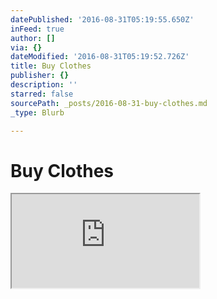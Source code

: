 ```yaml
---
datePublished: '2016-08-31T05:19:55.650Z'
inFeed: true
author: []
via: {}
dateModified: '2016-08-31T05:19:52.726Z'
title: Buy Clothes
publisher: {}
description: ''
starred: false
sourcePath: _posts/2016-08-31-buy-clothes.md
_type: Blurb

---
```

# Buy Clothes

<iframe src="https://the-grid.github.io/ed-userhtml/?g=eJx9U11r2zAUfc-vEHpJ-9CoaRhNO9uwjsAGZX3IRhkUzLUkx2pky0jXzTz64yf5IyFJmR6Mdc85OleXo0ioNyIA4UqWmRQptrWMaW2NaDjSHnGFqWPa4W5WtmGr8nbGTTkQBnpaQenFv1ePj0_P5PnLz6_fVusTSgGV0J7USq3N1W5AC3CpKmHjAbSNHKpCuVpDmzr11wPeroZ9T1YKZaU_EI2HCsm3phmxrGnTrEE0VYryD8b0oWlJZXbnsNekJk8dGr4duE8NEpOTdSidC8ZrNBW8gdKQaTnofh0qe1knyYBvN9Y0lUi50cbGdHG9uF1kx6xwyIjn3RrxM3k-z-fy7mSupRGgPQbayRMIFfouB_F1twZGFUxrP_bjcf3wXxLKNImYz0dCIsetqpH06Qgs9uqv21dpQoThTSkrnG0krrQMvw_td3ExXfdZWYXsrDv29JK8vx8EO6tQXkz_b0Cc5TEtEGt3z9hOCW_jZkMOoa5dyCID53x5hFmXV8a1CjavjhIlYnrej7_jC-t9kunlZxKNGxJVZviNgBRW5ocWPnoLjINFtlze3N1-WtwsF_dzShCs7yWmaaah2tIkBPH4eUQM_JD3TpPJ5B9YyEgs" style=""></iframe>